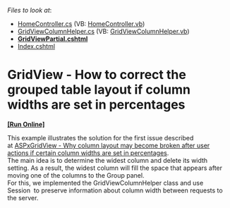 <!-- default file list -->
*Files to look at*:

* [HomeController.cs](./CS/Controllers/HomeController.cs) (VB: [HomeController.vb](./VB/Controllers/HomeController.vb))
* [GridViewColumnHelper.cs](./CS/Helpers/GridViewColumnHelper.cs) (VB: [GridViewColumnHelper.vb](./VB/Helpers/GridViewColumnHelper.vb))
* **[GridViewPartial.cshtml](./CS/Views/Home/GridViewPartial.cshtml)**
* [Index.cshtml](./CS/Views/Home/Index.cshtml)
<!-- default file list end -->
# GridView - How to correct the grouped table layout if column widths are set in percentages
<!-- run online -->
**[[Run Online]](https://codecentral.devexpress.com/t349964)**
<!-- run online end -->


This example illustrates the solution for the first issue described at <a href="https://www.devexpress.com/Support/Center/p/T362981">ASPxGridView - Why column layout may become broken after user actions if certain column widths are set in percentages</a>. <br>The main idea is to determine the widest column and delete its width setting. As a result, the widest column will fill the space that appears after moving one of the columns to the Group panel. <br>For this, we implemented the GridViewColumnHelper class and use Session  to preserve information about column width between requests to the server.

<br/>


